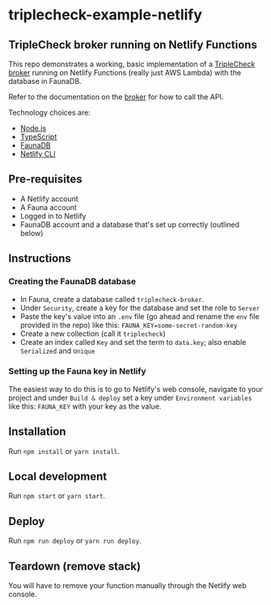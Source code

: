 # triplecheck-example-netlify

## TripleCheck broker running on Netlify Functions

This repo demonstrates a working, basic implementation of a [TripleCheck broker](https://github.com/mikaelvesavuori/triplecheck-broker) running on Netlify Functions (really just AWS Lambda) with the database in FaunaDB.

Refer to the documentation on the [broker](https://github.com/mikaelvesavuori/triplecheck-broker) for how to call the API.

Technology choices are:

- [Node.js](https://nodejs.org/en/)
- [TypeScript](https://www.typescriptlang.org)
- [FaunaDB](https://fauna.com)
- [Netlify CLI](https://cli.netlify.com)

## Pre-requisites

- A Netlify account
- A Fauna account
- Logged in to Netlify
- FaunaDB account and a database that's set up correctly (outlined below)

## Instructions

### Creating the FaunaDB database

- In Fauna, create a database called `triplecheck-broker`.
- Under `Security`, create a key for the database and set the role to `Server`
- Paste the key's value into an `.env` file (go ahead and rename the `env` file provided in the repo) like this: `FAUNA_KEY=some-secret-random-key`
- Create a new collection (call it `triplecheck`)
- Create an index called `Key` and set the term to `data.key`; also enable `Serialized` and `Unique`

### Setting up the Fauna key in Netlify

The easiest way to do this is to go to Netlify's web console, navigate to your project and under `Build & deploy` set a key under `Environment variables` like this: `FAUNA_KEY` with your key as the value.

## Installation

Run `npm install` or `yarn install`.

## Local development

Run `npm start` or `yarn start`.

## Deploy

Run `npm run deploy` or `yarn run deploy`.

## Teardown (remove stack)

You will have to remove your function manually through the Netlify web console.
